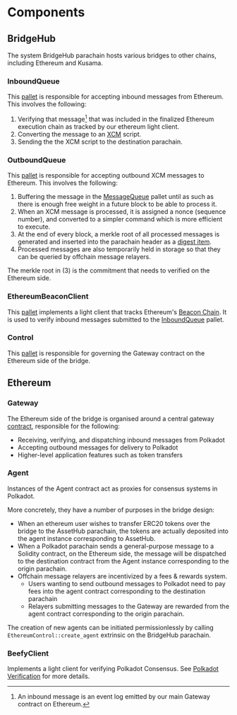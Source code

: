 # Components

## BridgeHub

The system BridgeHub parachain hosts various bridges to other chains, including Ethereum and Kusama.

### InboundQueue

This [pallet](https://github.com/Snowfork/snowbridge/tree/main/parachain/pallets/inbound-queue) is responsible for accepting inbound messages from Ethereum. This involves the following:

1. Verifying that message[^1] that was included in the finalized Ethereum execution chain as tracked by our ethereum light client.
2. Converting the message to an [XCM](https://wiki.polkadot.network/docs/learn-xcm) script.
3. Sending the the XCM script to the destination parachain.

### OutboundQueue

This [pallet](https://github.com/Snowfork/snowbridge/tree/main/parachain/pallets/outbound-queue) is responsible for accepting outbound XCM messages to Ethereum. This involves the following:

1. Buffering the message in the [MessageQueue](https://github.com/paritytech/substrate/tree/master/frame/message-queue) pallet until as such as there is enough free weight in a future block to be able to process it.
2. When an XCM message is processed, it is assigned a nonce (sequence number), and converted to a simpler command which is more efficient to execute.
3. At the end of every block, a merkle root of all processed messages is generated and inserted into the parachain header as a [digest item](https://github.com/paritytech/substrate/blob/46136f2a18780d71542ae615565703da754b5348/primitives/runtime/src/generic/digest.rs#L100).
4. Processed messages are also temporarily held in storage so that they can be queried by offchain message relayers.

The merkle root in (3) is the commitment that needs to verified on the Ethereum side.

### EthereumBeaconClient

This [pallet](https://github.com/Snowfork/snowbridge/tree/main/parachain/pallets/ethereum-beacon-client) implements a light client that tracks Ethereum's [Beacon Chain](https://ethereum.org/en/roadmap/beacon-chain/). It is used to verify inbound messages submitted to the [InboundQueue](components.md#inboundqueue) pallet.

### Control

This [pallet](https://github.com/Snowfork/snowbridge/tree/main/parachain/pallets/control) is responsible for governing the Gateway contract on the Ethereum side of the bridge.

## Ethereum

### Gateway

The Ethereum side of the bridge is organised around a central  gateway [contract](../../contracts/src/interfaces/IGateway.sol), responsible for the following:

* Receiving, verifying, and dispatching inbound messages from Polkadot
* Accepting outbound messages for delivery to Polkadot
* Higher-level application features such as token transfers

### Agent

Instances of the Agent contract act as proxies for consensus systems in Polkadot.

More concretely, they have a number of purposes in the bridge design:

* When an ethereum user wishes to transfer ERC20 tokens over the bridge to the AssetHub parachain, the tokens are actually deposited into the agent instance corresponding to AssetHub.
* When a Polkadot parachain sends a general-purpose message to a Solidity contract, on the Ethereum side, the message will be dispatched to the destination contract from the Agent instance corresponding to the origin parachain.
* Offchain message relayers are incentivized by a fees & rewards system.
  * Users wanting to send outbound messages to Polkadot need to pay fees into the agent contract corresponding to the destination parachain
  * Relayers submitting messages to the Gateway are rewarded from the agent contract corresponding to the origin parachain.

The creation of new agents can be initiated permissionlessly by calling `EthereumControl::create_agent` extrinsic on the BridgeHub parachain.

### BeefyClient

Implements a light client for verifying Polkadot Consensus. See [Polkadot Verification](verification/polkadot/) for more details.

[^1]: An inbound message is an event log emitted by our main Gateway contract on Ethereum.
